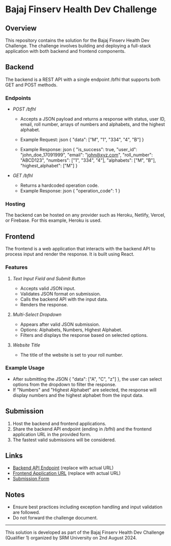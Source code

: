 # Bajaj Finserv Health Dev Challenge

## Overview

This repository contains the solution for the Bajaj Finserv Health Dev Challenge. The challenge involves building and deploying a full-stack application with both backend and frontend components.

## Backend

The backend is a REST API with a single endpoint /bfhl that supports both GET and POST methods.

### Endpoints

- *POST /bfhl*
  - Accepts a JSON payload and returns a response with status, user ID, email, roll number, arrays of numbers and alphabets, and the highest alphabet.
  - Example Request:
    json
    {
      "data": ["M", "1", "334", "4", "B"]
    }
    
  - Example Response:
    json
    {
      "is_success": true,
      "user_id": "john_doe_17091999",
      "email": "john@xyz.com",
      "roll_number": "ABCD123",
      "numbers": ["1", "334", "4"],
      "alphabets": ["M", "B"],
      "highest_alphabet": ["M"]
    }
    

- *GET /bfhl*
  - Returns a hardcoded operation code.
  - Example Response:
    json
    {
      "operation_code": 1
    }
    

### Hosting

The backend can be hosted on any provider such as Heroku, Netlify, Vercel, or Firebase. For this example, Heroku is used.

## Frontend

The frontend is a web application that interacts with the backend API to process input and render the response. It is built using React.

### Features

1. *Text Input Field and Submit Button*
   - Accepts valid JSON input.
   - Validates JSON format on submission.
   - Calls the backend API with the input data.
   - Renders the response.

2. *Multi-Select Dropdown*
   - Appears after valid JSON submission.
   - Options: Alphabets, Numbers, Highest Alphabet.
   - Filters and displays the response based on selected options.

3. *Website Title*
   - The title of the website is set to your roll number.

### Example Usage

- After submitting the JSON { "data": ["A", "C", "z"] }, the user can select options from the dropdown to filter the response.
- If "Numbers" and "Highest Alphabet" are selected, the response will display numbers and the highest alphabet from the input data.

## Submission

1. Host the backend and frontend applications.
2. Share the backend API endpoint (ending in /bfhl) and the frontend application URL in the provided form.
3. The fastest valid submissions will be considered.

## Links

- [Backend API Endpoint](#) (replace with actual URL)
- [Frontend Application URL](#) (replace with actual URL)
- [Submission Form](https://forms.office.com/r/kgwxTBPnCw)

## Notes

- Ensure best practices including exception handling and input validation are followed.
- Do not forward the challenge document.

---

This solution is developed as part of the Bajaj Finserv Health Dev Challenge (Qualifier 1) organized by SRM University on 2nd August 2024.
